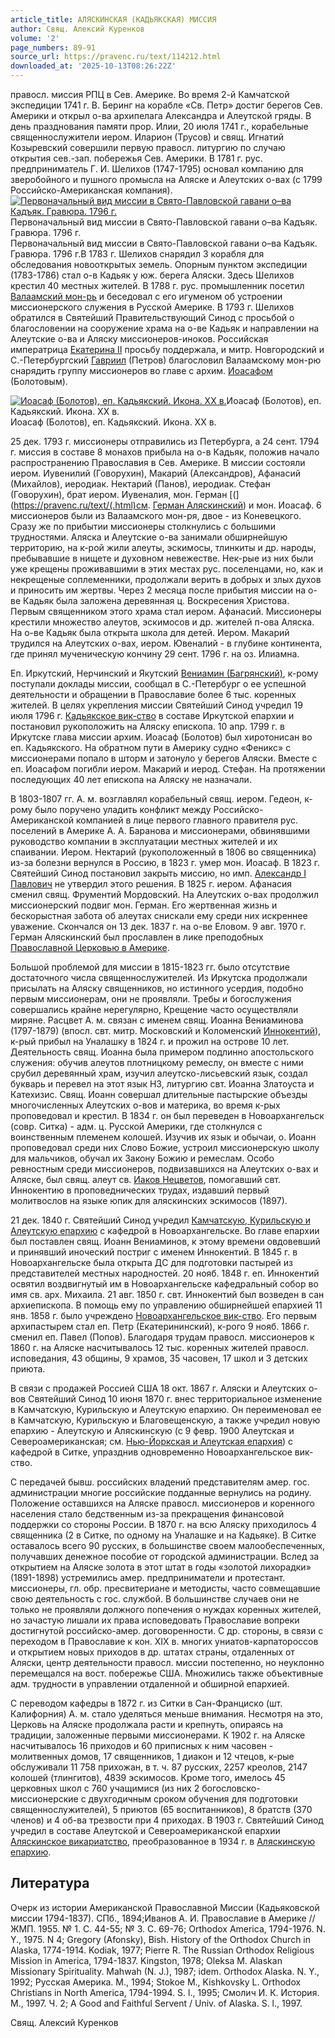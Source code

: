 ```yaml
---
article_title: АЛЯСКИНСКАЯ (КАДЬЯКСКАЯ) МИССИЯ
author: Свящ. Алексий Куренков
volume: '2'
page_numbers: 89-91
source_url: https://pravenc.ru/text/114212.html
downloaded_at: '2025-10-13T08:26:22Z'
---
```


правосл. миссия РПЦ в Сев. Америке. Во время 2-й Камчатской экспедиции 1741 г. В. Беринг на корабле «Св. Петр» достиг берегов Сев. Америки и открыл о-ва архипелага Александра и Алеутской гряды. В день празднования памяти прор. Илии, 20 июля 1741 г., корабельные священнослужители иером. Иларион (Трусов) и свящ. Игнатий Козыревский совершили первую правосл. литургию по случаю открытия сев.-зап. побережья Сев. Америки. В 1781 г. рус. предприниматель Г. И. Шелихов (1747-1795) основал компанию для зверобойного и пушного промысла на Аляске и Алеутских о-вах (с 1799 Российско-Американская компания).[![Первоначальный вид миссии в Свято-Павловской гавани о–ва Кадъяк. Гравюра. 1796 г.](https://pravenc.ru/data/913/447/1234/i200.jpg "Кликните для увеличения картинки")](https://pravenc.ru/data/913/447/1234/i400.jpg)Первоначальный вид миссии в Свято-Павловской гавани о–ва Кадъяк. Гравюра. 1796 г.  
Первоначальный вид миссии в Свято-Павловской гавани о–ва Кадъяк. Гравюра. 1796 г.В 1783 г. Шелихов снарядил 3 корабля для обследования новооткрытых земель. Опорным пунктом экспедиции (1783-1786) стал о-в Кадьяк у юж. берега Аляски. Здесь Шелихов крестил 40 местных жителей. В 1788 г. рус. промышленник посетил [Валаамский мон-рь](<https://pravenc.ru/text/Спасо-Преображенский Валаамский мужской монастырь.html>) и беседовал с его игуменом об устроении миссионерского служения в Русской Америке. В 1793 г. Шелихов обратился в Святейший Правительствующий Синод с просьбой о благословении на сооружение храма на о-ве Кадьяк и направлении на Алеутские о-ва и Аляску миссионеров-иноков. Российская императрица [Екатерина II](<https://pravenc.ru/text/Екатерина II.html>) просьбу поддержала, и митр. Новгородский и С.-Петербургский [Гавриил](https://pravenc.ru/text/Гавриил.html) (Петров) благословил Валаамскому мон-рю снарядить группу миссионеров во главе с архим. [Иоасафом](https://pravenc.ru/text/Иоасаф.html) (Болотовым).

[![Иоасаф (Болотов), еп. Кадьякский. Икона. XX в.](https://pravenc.ru/data/131/448/1234/i200.jpg "Кликните для увеличения картинки")](https://pravenc.ru/data/131/448/1234/i400.jpg)Иоасаф (Болотов), еп. Кадьякский. Икона. XX в.  
Иоасаф (Болотов), еп. Кадьякский. Икона. XX в.

25 дек. 1793 г. миссионеры отправились из Петербурга, а 24 сент. 1794 г. миссия в составе 8 монахов прибыла на о-в Кадьяк, положив начало распространению Православия в Сев. Америке. В миссии состояли иером. Иувенилий (Говорухин), Макарий (Александров), Афанасий (Михайлов), иеродиак. Нектарий (Панов), иеродиак. Стефан (Говорухин), брат иером. Иувеналия, мон. Герман [(](https://pravenc.ru/text/(.html)см. [Герман Аляскинский](<https://pravenc.ru/text/Герман (Зырянов).html>)) и мон. Иоасаф. 6 миссионеров были из Валаамского мон-ря, двое - из Коневецкого. Сразу же по прибытии миссионеры столкнулись с большими трудностями. Аляска и Алеутские о-ва занимали обширнейшую территорию, на к-рой жили алеуты, эскимосы, тлинкиты и др. народы, пребывавшие в нищете и духовном невежестве. Нек-рые из них были уже крещены проживавшими в этих местах рус. поселенцами, но, как и некрещеные соплеменники, продолжали верить в добрых и злых духов и приносить им жертвы. Через 2 месяца после прибытия миссии на о-ве Кадьяк была заложена деревянная ц. Воскресения Христова. Первым священником этого храма стал иером. Афанасий. Миссионеры крестили множество алеутов, эскимосов и др. жителей п-ова Аляска. На о-ве Кадьяк была открыта школа для детей. Иером. Макарий трудился на Алеутских о-вах, иером. Ювеналий - в глубине континента, где принял мученическую кончину 29 сент. 1796 г. на оз. Илиамна.

Еп. Иркутский, Нерчинский и Якутский [Вениамин (Багрянский)](<https://pravenc.ru/text/Вениамин (Багрянский).html>), к-рому поступали доклады миссии, сообщал в С.-Петербург о ее успешной деятельности и обращении в Православие более 6 тыс. коренных жителей. В целях укрепления миссии Святейший Синод учредил 19 июля 1796 г. [Кадьякское вик-ство](<https://pravenc.ru/text/Кадьякское викариатство.html>) в составе Иркутской епархии и постановил рукоположить на Аляску епископа. 10 апр. 1799 г. в Иркутске глава миссии архим. Иоасаф (Болотов) был хиротонисан во еп. Кадьякского. На обратном пути в Америку судно «Феникс» с миссионерами попало в шторм и затонуло у берегов Аляски. Вместе с еп. Иоасафом погибли иером. Макарий и иерод. Стефан. На протяжении последующих 40 лет епископа на Аляску не назначали.

В 1803-1807 гг. А. м. возглавлял корабельный свящ. иером. Гедеон, к-рому было поручено уладить конфликт между Российско-Американской компанией в лице первого главного правителя рус. поселений в Америке А. А. Баранова и миссионерами, обвинявшими руководство компании в эксплуатации местных жителей и их спаивании. Иером. Нектарий (рукоположенный в 1806 во священника) из-за болезни вернулся в Россию, в 1823 г. умер мон. Иоасаф. В 1823 г. Святейший Синод постановил закрыть миссию, но имп. [Александр I Павлович](<https://pravenc.ru/text/Александр I Павлович.html>) не утвердил этого решения. В 1825 г. иером. Афанасия сменил свящ. Фрументий Мордовский. На Алеутских о-вах продолжил миссионерский подвиг мон. Герман. Его жертвенная жизнь и бескорыстная забота об алеутах снискали ему среди них искреннее уважение. Скончался он 13 дек. 1837 г. на о-ве Еловом. 9 авг. 1970 г. Герман Аляскинский был прославлен в лике преподобных [Православной Церковью в Америке](<https://pravenc.ru/text/Православная Церковь в Америке.html>).

Большой проблемой для миссии в 1815-1823 гг. было отсутствие достаточного числа священнослужителей. Из Иркутска продолжали присылать на Аляску священников, но истинного усердия, подобно первым миссионерам, они не проявляли. Требы и богослужения совершались крайне нерегулярно, Крещение часто осуществляли миряне. Расцвет А. м. связан с именем свящ. Иоанна Вениаминова (1797-1879) (впосл. свт. митр. Московский и Коломенский [Иннокентий](https://pravenc.ru/text/Иннокентий.html)), к-рый прибыл на Уналашку в 1824 г. и прожил на острове 10 лет. Деятельность свящ. Иоанна была примером подлинно апостольского служения: обучив алеутов плотницкому ремеслу, он вместе с ними срубил деревянный храм, изучил алеутско-лисьевский язык, создал букварь и перевел на этот язык НЗ, литургию свт. Иоанна Златоуста и Катехизис. Свящ. Иоанн совершал длительные пастырские объезды многочисленных Алеутских о-вов и материка, во время к-рых проповедовал и крестил. В 1834 г. он был переведен в Новоархангельск (совр. Ситка) - адм. ц. Русской Америки, где столкнулся с воинственным племенем колошей. Изучив их язык и обычаи, о. Иоанн проповедовал среди них Слово Божие, устроил миссионерскую школу для мальчиков, обучал их Закону Божию и ремеслам. Особо ревностным среди миссионеров, подвизавшихся на Алеутских о-вах и Аляске, был свящ. алеут св. [Иаков Нецветов](<https://pravenc.ru/text/Иаков Нецветов.html>), помогавший свт. Иннокентию в проповеднических трудах, издавший первый молитвослов на языке юпик для аляскинских эскимосов (1897).

21 дек. 1840 г. Святейший Синод учредил [Камчатскую, Курильскую и Алеутскую епархию](<https://pravenc.ru/text/Камчатскую  Курильскую и Алеутскую епархию.html>) с кафедрой в Новоархангельске. Во главе епархии был поставлен свящ. Иоанн Вениаминов, к этому времени овдовевший и принявший иноческий постриг с именем Иннокентий. В 1845 г. в Новоархангельске была открыта ДС для подготовки пастырей из представителей местных народностей. 20 нояб. 1848 г. еп. Иннокентий освятил воздвигнутый им в Новоархангельске кафедральный собор во имя св. арх. Михаила. 21 авг. 1850 г. свт. Иннокентий был возведен в сан архиепископа. В помощь ему по управлению обширнейшей епархией 11 янв. 1858 г. было учреждено [Новоархангельское вик-ство](<https://pravenc.ru/text/Новоархангельское вик-ство.html>). Его первым архипастырем стал еп. Петр (Екатерининский), к-рого 9 нояб. 1866 г. сменил еп. Павел (Попов). Благодаря трудам правосл. миссионеров к 1860 г. на Аляске насчитывалось 12 тыс. коренных жителей правосл. исповедания, 43 общины, 9 храмов, 35 часовен, 17 школ и 3 детских приюта.

В связи с продажей Россией США 18 окт. 1867 г. Аляски и Алеутских о-вов Святейший Синод 10 июня 1870 г. внес территориальное изменение в Камчатскую, Курильскую и Алеутскую епархию. Он переименовал ее в Камчатскую, Курильскую и Благовещенскую, а также учредил новую епархию - Алеутскую и Аляскинскую (с 9 февр. 1900 Алеутская и Североамериканская; см. [Нью-Йоркская и Алеутская епархия](<https://pravenc.ru/text/Нью-Йоркская и Алеутская епархия.html>)) с кафедрой в Ситке, упразднив одновременно Новоархангельское вик-ство.

С передачей бывш. российских владений представителям амер. гос. администрации многие российские подданные вернулись на родину. Положение оставшихся на Аляске правосл. миссионеров и коренного населения стало бедственным из-за прекращения финансовой поддержки со стороны России. В 1870 г. на всю Аляску приходилось 4 священника (2 в Ситке, по одному на Уналашке и на Кадьяке). В Ситке оставалось всего 90 русских, в большинстве своем малообеспеченных, получавших денежное пособие от городской администрации. Вслед за открытием на Аляске золота в этот штат в годы «золотой лихорадки» (1891-1898) устремились амер. предприниматели и протестант. миссионеры, гл. обр. пресвитериане и методисты, часто совмещавшие свою деятельность с гос. службой. В большинстве случаев они не только не проявляли должного попечения о нуждах коренных жителей, но зачастую лишали их права исповедовать Православие вопреки достигнутой российско-амер. договоренности. С др. стороны, в связи с переходом в Православие к кон. XIX в. многих униатов-карпатороссов и открытием новых приходов в др. штатах страны, отдаленных от Аляски, центр деятельности правосл. миссии постепенно, но неуклонно перемещался на вост. побережье США. Множились также объективные адм. трудности в управлении отдаленной и обширной епархией.

С переводом кафедры в 1872 г. из Ситки в Сан-Франциско (шт. Калифорния) А. м. стало уделяться меньше внимания. Несмотря на это, Церковь на Аляске продолжала расти и крепнуть, опираясь на традиции, заложенные первыми миссионерами. К 1902 г. на Аляске насчитывалось 16 приходов и 60 приписных к ним часовен - молитвенных домов, 17 священников, 1 диакон и 12 чтецов, к-рые обслуживали 11 758 прихожан, в т. ч. 87 русских, 2257 креолов, 2147 колошей (тлингитов), 4839 эскимосов. Кроме того, имелось 45 церковных школ с 760 учащимися (из них 2 богословско-миссионерские с двухгодичным сроком обучения для подготовки священнослужителей), 5 приютов (65 воспитанников), 8 братств (370 членов) и 4 об-ва трезвости при 4 приходах. В 1903 г. Святейший Синод учредил в составе Алеутской и Североамериканской епархии [Аляскинское викариатство](<https://pravenc.ru/text/Аляскинское викариатство.html>), преобразованное в 1934 г. в [Аляскинскую епархию](<https://pravenc.ru/text/Аляскинскую епархию.html>).

## Литература

Очерк из истории Американской Православной Миссии (Кадьяковской миссии 1794-1837). СПб., 1894;Иванов А. И. Православие в Америке // ЖМП. 1955. № 1. С. 44-55; № 3. С. 69-76; Orthodox America, 1794-1976. N. Y., 1975. N 4; Gregory (Afonsky), Bish. History of the Orthodox Church in Alaska, 1774-1914. Kodiak, 1977; Pierre R. The Russian Orthodox Religious Mission in America, 1794-1837. Kingston, 1978; Oleksa M. Alaskan Missionary Spirituality. Mahwah (N. J.), 1987; idem. Orthodox Alaska. N. Y., 1992; Русская Америка. М., 1994; Stokoe M., Kishkovsky L. Orthodox Christians in North America, 1794-1994. S. l., 1995; Смолич И. К. История. М., 1997. Ч. 2; A Good and Faithful Servent / Univ. of Alaska. S. l., 1997.

Свящ. Алексий Куренков
